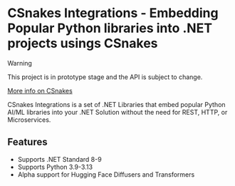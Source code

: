 # CSnakes Integrations - Embedding Popular Python libraries into .NET projects usings CSnakes

> [!WARNING]  
> This project is in prototype stage and the API is subject to change.

[More info on CSnakes](https://tonybaloney.github.io/CSnakes/)

CSnakes Integrations is a set of .NET Libraries that embed popular Python AI/ML libraries into your .NET Solution without the need for REST, HTTP, or Microservices.


## Features

- Supports .NET Standard 8-9
- Supports Python 3.9-3.13
- Alpha support for Hugging Face Diffusers and Transformers
